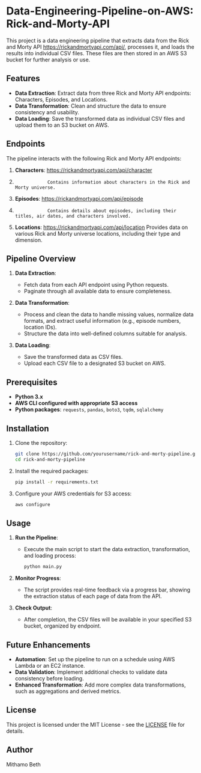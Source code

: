 # Data-Engineering-Pipeline-on-AWS: Rick-and-Morty-API

This project is a data engineering pipeline that extracts data from the Rick and Morty API https://rickandmortyapi.com/api/, processes it, and loads the results into individual CSV files. These files are then stored in an AWS S3 bucket for further analysis or use.

## Features

- **Data Extraction**: Extract data from three Rick and Morty API endpoints: Characters, Episodes, and Locations.
- **Data Transformation**: Clean and structure the data to ensure consistency and usability.
- **Data Loading**: Save the transformed data as individual CSV files and upload them to an S3 bucket on AWS.

## Endpoints

The pipeline interacts with the following Rick and Morty API endpoints:

1. **Characters**: https://rickandmortyapi.com/api/character
2.                 Contains information about characters in the Rick and Morty universe.
3. **Episodes**:   https://rickandmortyapi.com/api/episode
4.                 Contains details about episodes, including their titles, air dates, and characters involved.
5. **Locations**:  https://rickandmortyapi.com/api/location
                   Provides data on various Rick and Morty universe locations, including their type and dimension.

## Pipeline Overview

1. **Data Extraction**:
   - Fetch data from each API endpoint using Python requests.
   - Paginate through all available data to ensure completeness.
  
2. **Data Transformation**:
   - Process and clean the data to handle missing values, normalize data formats, and extract useful information (e.g., episode numbers, location IDs).
   - Structure the data into well-defined columns suitable for analysis.
  
3. **Data Loading**:
   - Save the transformed data as CSV files.
   - Upload each CSV file to a designated S3 bucket on AWS.

## Prerequisites

- **Python 3.x**
- **AWS CLI configured with appropriate S3 access**
- **Python packages**: `requests`, `pandas`, `boto3`, `tqdm`, `sqlalchemy`

## Installation

1. Clone the repository:

   ```bash
   git clone https://github.com/yourusername/rick-and-morty-pipeline.git
   cd rick-and-morty-pipeline
   ```

2. Install the required packages:

   ```bash
   pip install -r requirements.txt
   ```

3. Configure your AWS credentials for S3 access:

   ```bash
   aws configure
   ```

## Usage

1. **Run the Pipeline**:
   - Execute the main script to start the data extraction, transformation, and loading process:

     ```bash
     python main.py
     ```

2. **Monitor Progress**:
   - The script provides real-time feedback via a progress bar, showing the extraction status of each page of data from the API.

3. **Check Output**:
   - After completion, the CSV files will be available in your specified S3 bucket, organized by endpoint.

## Future Enhancements

- **Automation**: Set up the pipeline to run on a schedule using AWS Lambda or an EC2 instance.
- **Data Validation**: Implement additional checks to validate data consistency before loading.
- **Enhanced Transformation**: Add more complex data transformations, such as aggregations and derived metrics.

## License

This project is licensed under the MIT License - see the [LICENSE](LICENSE) file for details.

## Author
Mithamo Beth
